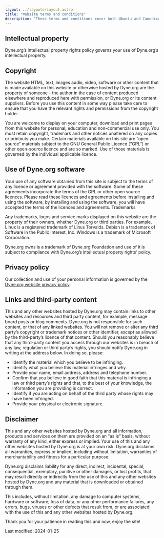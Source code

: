 ```yaml
---
layout: ../layouts/Layout.astro
title: "Website terms and conditions"
description: "These terms and conditions cover both Ubuntu and Canonical. They govern the content of our websites, including things like the use of images and text."
---
```


## Intellectual property

Dyne.org’s intellectual property rights policy governs your use of Dyne.org’s intellectual property.

## Copyright

The website HTML, text, images audio, video, software or other content that is made available on this website or otherwise hosted by Dyne.org are the property of someone - the author in the case of content produced elsewhere and reproduced here with permission, or Dyne.org or its content suppliers. Before you use this content in some way please take care to ensure that you have the relevant rights and permissions from the copyright holder.

You are welcome to display on your computer, download and print pages from this website for personal, education and non-commercial use only. You must retain copyright, trademark and other notices unaltered on any copies or printouts you make. Certain materials available on this site are “open source” materials subject to the GNU General Public Licence (“GPL”) or other open-source licence and are so marked. Use of those materials is governed by the individual applicable licence.

## Use of Dyne.org software

Your use of any software obtained from this site is subject to the terms of any licence or agreement provided with the software. Some of these agreements incorporate the terms of the GPL or other open source licences. Please read these licences and agreements before installing and using the software; by installing and using the software, you will have accepted the terms of the licences and agreements.
Trademarks

Any trademarks, logos and service marks displayed on this website are the property of their owners, whether Dyne.org or third parties. For example, Linux is a registered trademark of Linus Torvalds. Debian is a trademark of Software in the Public Interest, Inc. Windows is a trademark of Microsoft Corporation.

Dyne.org owns is a trademark of Dyne.org Foundation and use of it is subject to compliance with Dyne.org’s intellectual property rights’ policy.

## Privacy policy

Our collection and use of your personal information is governed by the [Dyne.org website privacy policy](https://dyne.org/privacy).

## Links and third-party content

This and any other websites hosted by Dyne.org may contain links to other websites and resources and third party content, for example, message board posts or blog comments. Dyne.org is not responsible for such content, or that of any linked websites. You will not remove or alter any third party’s copyright or trademark notices or other identifier, except as allowed by the third-party’s licence of that content. Should you reasonably believe that any third-party content you access through our websites is in breach of any law, regulation or third party’s rights, you should notify Dyne.org in writing at the address below. In doing so, please:

- Identify the material which you believe to be infringing.
- Identify what you believe this material infringes and why.
- Provide your name, email address, address and telephone number.
- Confirm that you believe in good faith that this material is infringing a law or third party’s rights and that, to the best of your knowledge, the information you are providing is correct.
- Identify if you are acting on behalf of the third party whose rights may have been infringed.
- Provide your physical or electronic signature.

## Disclaimer

This and any other websites hosted by Dyne.org and all information, products and services on them are provided on an “as is” basis, without warranty of any kind, either express or implied. Your use of this and any other websites hosted by Dyne.org is at your own risk. Dyne.org disclaims all warranties, express or implied, including without limitation, warranties of merchantability and fitness for a particular purpose.

Dyne.org disclaims liability for any direct, indirect, incidental, special, consequential, exemplary, punitive or other damages, or lost profits, that may result directly or indirectly from the use of this and any other websites hosted by Dyne.org and any material that is downloaded or obtained through them.

This includes, without limitation, any damage to computer systems, hardware or software, loss of data, or any other performance failures, any errors, bugs, viruses or other defects that result from, or are associated with the use of this and any other websites hosted by Dyne.org.

Thank you for your patience in reading this and now, enjoy the site!

Last modified: 2024-01-25

